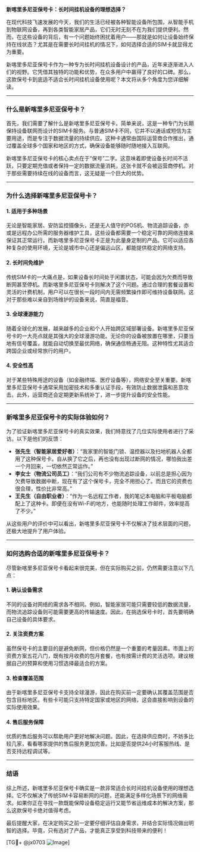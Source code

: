 **新喀里多尼亚保号卡：长时间挂机设备的理想选择？**

在现代科技飞速发展的今天，我们的生活已经被各种智能设备所包围，从智能手机到物联网设备，再到各类智能家居产品，它们无时无刻不在为我们提供便利。然而，在这些设备的背后，有一个问题始终困扰着用户——那就是如何让设备始终保持在线状态？尤其是在需要长时间挂机的情况下，如何选择合适的SIM卡就显得尤为重要。

新喀里多尼亚保号卡作为一种专为长时间挂机设备设计的产品，近年来逐渐进入人们的视野。它凭借其独特的功能和优势，在众多用户中赢得了良好的口碑。那么，这款保号卡到底适不适合长时间挂机设备使用呢？本文将从多个角度为您详细解读。

---

### **什么是新喀里多尼亚保号卡？**

首先，我们需要了解什么是新喀里多尼亚保号卡。简单来说，这是一种专门为长期保持设备联网而设计的SIM卡服务。与普通SIM卡不同，它并不以通话或短信为主要用途，而是专注于数据流量的持续供应。这种卡通常由国际运营商合作推出，通过覆盖全球多个国家和地区的方式，确保设备能够随时随地接入互联网。

新喀里多尼亚保号卡的核心卖点在于“保号”二字。这意味着即使设备长时间不活跃，只要定期充值或者保持一定的数据流量消耗，这张卡就不会被运营商停机。对于那些需要持续在线的设备而言，这无疑是一个巨大的优势。

---

### **为什么选择新喀里多尼亚保号卡？**

#### **1. 适用于多种场景**
无论是智能家居、安防监控摄像头，还是无人值守的POS机、物流追踪设备，亦或是远程办公所需的服务器维护工具，这些设备都需要一个稳定可靠的网络连接来保证其正常运行。而新喀里多尼亚保号卡正是为此量身定制的产品。它可以适应各种复杂的使用环境，无论是城市中心还是偏远山区，都能提供稳定的网络支持。

#### **2. 长时间免维护**
传统SIM卡的一大痛点是，如果设备长时间处于闲置状态，可能会因为欠费而导致断网甚至停机。而新喀里多尼亚保号卡则解决了这个问题。通过合理的套餐设置和灵活的计费机制，用户可以在很长一段时间内无需频繁操作即可维持设备联网。这对于那些难以亲自到场维护的设备来说，简直是福音。

#### **3. 全球漫游能力**
随着全球化的发展，越来越多的企业和个人开始跨区域部署设备。新喀里多尼亚保号卡的一大亮点就是其强大的全球漫游功能。无论你的设备被放置在哪里，只要当地有信号覆盖，就能自动切换至最优网络，确保通信畅通无阻。这种特性尤其适合跨国企业或经常旅行的用户。

#### **4. 安全性高**
对于某些特殊用途的设备（如金融终端、医疗设备等），网络安全至关重要。新喀里多尼亚保号卡通常采用加密技术和多重认证手段，有效防止数据泄露和恶意攻击。此外，运营商还会定期更新系统补丁，进一步提升设备的安全性能。

---

### **新喀里多尼亚保号卡的实际体验如何？**

为了验证新喀里多尼亚保号卡的真实效果，我们特意找了几位实际使用者进行了采访。以下是他们的反馈：

- **张先生（智能家居爱好者）**：“我家里的智能门锁、温控器以及扫地机器人全都用了这种保号卡。自从换了它之后，再也没有出现过断网的情况，哪怕我出差一个月回来，一切依然正常运作。”  
- **李女士（物流公司员工）**：“我们公司有不少物流追踪设备，以前总是担心因为欠费导致数据中断，现在有了这个保号卡，完全不用担心了。而且它的资费也很合理，性价比非常高。”  
- **王先生（自由职业者）**：“作为一名远程工作者，我的笔记本电脑和平板电脑都配上了这种卡。即便在没有Wi-Fi的地方，也能随时处理工作邮件，效率提高了不少。”

从这些用户的评价中可以看出，新喀里多尼亚保号卡不仅解决了技术层面的问题，还极大地提升了用户体验。

---

### **如何选购合适的新喀里多尼亚保号卡？**

尽管新喀里多尼亚保号卡看起来很完美，但在实际购买之前，仍然需要注意以下几点：

#### **1. 确认设备需求**
不同的设备对网络的需求各不相同。例如，智能家居可能只需要较低的数据流量，而物流追踪设备则可能需要更高的传输速度。因此，在挑选保号卡时，首先要明确自己设备的具体要求。

#### **2. 关注资费方案**
虽然保号卡的主要目的是避免断网，但价格仍然是一个重要的考量因素。市面上的资费方案五花八门，既有按月收费的包月套餐，也有按需计费的灵活选项。建议根据自己的预算和使用习惯选择最适合的方案。

#### **3. 检查覆盖范围**
由于新喀里多尼亚保号卡支持全球漫游，因此在购买前一定要确认其覆盖范围是否包含目标地区。有些卡可能只支持特定国家或地区的网络，这会直接影响到设备的实际使用效果。

#### **4. 售后服务保障**
优质的售后服务可以帮助用户更好地解决问题。因此，在选择供应商时，不妨多比较几家，看看哪家提供的售后服务更加完善。比如是否提供24小时客服热线、是否支持远程调试等。

---

### **结语**

综上所述，新喀里多尼亚保号卡确实是一款非常适合长时间挂机设备使用的理想选择。它不仅解决了传统SIM卡容易断网的问题，还能满足多样化场景下的网络需求。如果你正在寻找一款既能保障设备稳定运行又能节省运维成本的解决方案，那么这款保号卡绝对值得考虑。

最后提醒大家，在决定购买之前一定要仔细评估自身需求，并结合实际情况做出明智的选择。毕竟，只有选对了产品，才能真正享受到科技带来的便利！

[TG💪+ @jx0703 ![Image](https://github.com/user-attachments/assets/dbca1d08-cadb-493c-b0ec-ad6f7a83f270)]